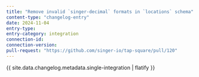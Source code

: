 ```yaml
---
title: "Remove invalid `singer-decimal` formats in `locations` schema"
content-type: "changelog-entry"
date: 2024-11-04
entry-type: 
entry-category: integration
connection-id: 
connection-version: 
pull-request: "https://github.com/singer-io/tap-square/pull/120"
---
```

{{ site.data.changelog.metadata.single-integration | flatify }}